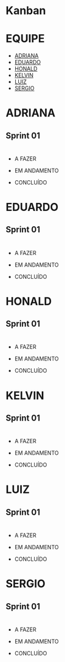 # Kanban

# EQUIPE
* [ADRIANA     ](#Adriana)
* [EDUARDO     ](#Eduardo)
* [HONALD      ](#Honald)
* [KELVIN      ](#Kelvin)
* [LUIZ        ](#Luiz)
* [SERGIO      ](#Sergio)

# ADRIANA 

## Sprint 01

# ############
* A FAZER


* EM ANDAMENTO


* CONCLUÍDO




# EDUARDO
## Sprint 01

# ############
* A FAZER


* EM ANDAMENTO


* CONCLUÍDO



# HONALD
## Sprint 01

# ############
* A FAZER


* EM ANDAMENTO


* CONCLUÍDO



# KELVIN
## Sprint 01

# ############
* A FAZER


* EM ANDAMENTO


* CONCLUÍDO



# LUIZ
## Sprint 01

# ############
* A FAZER


* EM ANDAMENTO


* CONCLUÍDO



# SERGIO
## Sprint 01

# ############
* A FAZER


* EM ANDAMENTO


* CONCLUÍDO

